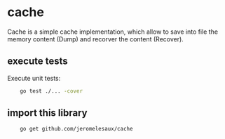# cache

Cache is a simple cache implementation, which allow to save into file the memory content (Dump) and recorver the content (Recover).

## execute tests
Execute unit tests: 
```bash 
    go test ./... -cover
```


## import this library
```bash 
    go get github.com/jeromelesaux/cache
```

